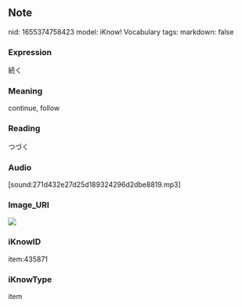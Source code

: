 ## Note
nid: 1655374758423
model: iKnow! Vocabulary
tags: 
markdown: false

### Expression
続く

### Meaning
continue, follow

### Reading
つづく

### Audio
[sound:271d432e27d25d189324296d2dbe8819.mp3]

### Image_URI
<img src="be0191d4644012e6d052ee4ecee3ef4e.jpg">

### iKnowID
item:435871

### iKnowType
item
